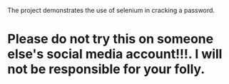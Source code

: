 The project demonstrates the use of selenium in cracking a password.
# Please do not try this on someone else's social media account!!!. I will not be responsible for your folly.
